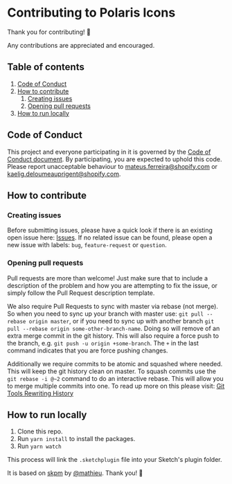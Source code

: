 # Contributing to Polaris Icons

Thank you for contributing! :tada:

Any contributions are appreciated and encouraged.

## Table of contents

1. [Code of Conduct](code-of-conduct)
2. [How to contribute](how-to-contribute)
   1. [Creating issues](creating-issues)
   2. [Opening pull requests](opening-pull-requests)
3. [How to run locally](how-to-run-locally)

## Code of Conduct

This project and everyone participating in it is governed by the [Code of Conduct document](https://github.com/Shopify/draggable/blob/master/CODE_OF_CONDUCT.md).
By participating, you are expected to uphold this code. Please report unacceptable behaviour to mateus.ferreira@shopify.com or kaelig.deloumeauprigent@shopify.com.

## How to contribute

### Creating issues

Before submitting issues, please have a quick look if there is an existing open issue here: [Issues](https://github.com/Shopify/draggable/issues). If no related issue can be found,
please open a new issue with labels: `bug`, `feature-request` or `question`.

### Opening pull requests

Pull requests are more than welcome! Just make sure that to include a description of the problem and how you are attempting to fix the issue, or
simply follow the Pull Request description template.

We also require Pull Requests to sync with master via rebase (not merge). So when you need to sync up your branch with master use: `git pull --rebase origin master`,
or if you need to sync up with another branch `git pull --rebase origin some-other-branch-name`. Doing so will remove of an extra merge commit in the git history.
This will also require a force push to the branch, e.g. `git push -u origin +some-branch`. The `+` in the last command indicates that you are force pushing changes.

Additionally we require commits to be atomic and squashed where needed. This will keep the git history clean on master. To squash commits use the `git rebase -i @~2`
command to do an interactive rebase. This will allow you to merge multiple commits into one. To read up more on this please visit: [Git Tools Rewriting History](https://git-scm.com/book/en/v2/Git-Tools-Rewriting-History)

## How to run locally

1. Clone this repo.
2. Run `yarn install` to install the packages.
3. Run `yarn watch`

This process will link the `.sketchplugin` file into your Sketch's plugin folder.

It is based on [skpm](https://github.com/skpm/skpm) by [@mathieu](https://github.com/mathieudutour). Thank you! 👏

